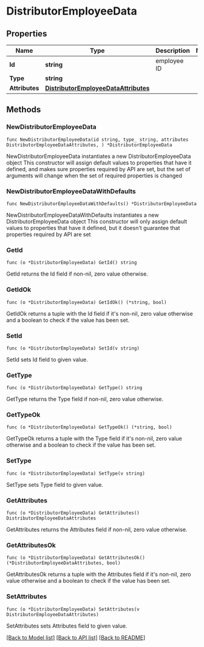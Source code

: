 # DistributorEmployeeData

## Properties

Name | Type | Description | Notes
------------ | ------------- | ------------- | -------------
**Id** | **string** | employee ID | 
**Type** | **string** |  | 
**Attributes** | [**DistributorEmployeeDataAttributes**](DistributorEmployeeDataAttributes.md) |  | 

## Methods

### NewDistributorEmployeeData

`func NewDistributorEmployeeData(id string, type_ string, attributes DistributorEmployeeDataAttributes, ) *DistributorEmployeeData`

NewDistributorEmployeeData instantiates a new DistributorEmployeeData object
This constructor will assign default values to properties that have it defined,
and makes sure properties required by API are set, but the set of arguments
will change when the set of required properties is changed

### NewDistributorEmployeeDataWithDefaults

`func NewDistributorEmployeeDataWithDefaults() *DistributorEmployeeData`

NewDistributorEmployeeDataWithDefaults instantiates a new DistributorEmployeeData object
This constructor will only assign default values to properties that have it defined,
but it doesn't guarantee that properties required by API are set

### GetId

`func (o *DistributorEmployeeData) GetId() string`

GetId returns the Id field if non-nil, zero value otherwise.

### GetIdOk

`func (o *DistributorEmployeeData) GetIdOk() (*string, bool)`

GetIdOk returns a tuple with the Id field if it's non-nil, zero value otherwise
and a boolean to check if the value has been set.

### SetId

`func (o *DistributorEmployeeData) SetId(v string)`

SetId sets Id field to given value.


### GetType

`func (o *DistributorEmployeeData) GetType() string`

GetType returns the Type field if non-nil, zero value otherwise.

### GetTypeOk

`func (o *DistributorEmployeeData) GetTypeOk() (*string, bool)`

GetTypeOk returns a tuple with the Type field if it's non-nil, zero value otherwise
and a boolean to check if the value has been set.

### SetType

`func (o *DistributorEmployeeData) SetType(v string)`

SetType sets Type field to given value.


### GetAttributes

`func (o *DistributorEmployeeData) GetAttributes() DistributorEmployeeDataAttributes`

GetAttributes returns the Attributes field if non-nil, zero value otherwise.

### GetAttributesOk

`func (o *DistributorEmployeeData) GetAttributesOk() (*DistributorEmployeeDataAttributes, bool)`

GetAttributesOk returns a tuple with the Attributes field if it's non-nil, zero value otherwise
and a boolean to check if the value has been set.

### SetAttributes

`func (o *DistributorEmployeeData) SetAttributes(v DistributorEmployeeDataAttributes)`

SetAttributes sets Attributes field to given value.



[[Back to Model list]](../README.md#documentation-for-models) [[Back to API list]](../README.md#documentation-for-api-endpoints) [[Back to README]](../README.md)


